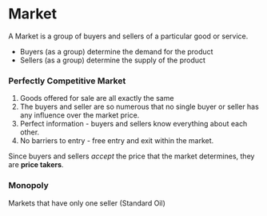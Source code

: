 # Market
A Market is a group of buyers and sellers of a particular good or service.
- Buyers (as a group) determine the demand for the product
- Sellers (as a group) determine the supply of the product

### **Perfectly Competitive Market**
1. Goods offered for sale are all exactly the same
2. The buyers and seller are so numerous that no single buyer or seller has any influence over the market price.
3. Perfect information - buyers and sellers know everything about each other.
4. No barriers to entry - free entry and exit within the market. 

Since buyers and sellers *accept* the price that the market determines, they are **price takers**.

### Monopoly
Markets that have only one seller (Standard Oil)